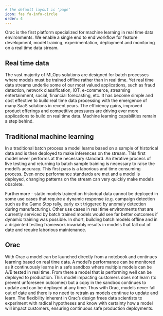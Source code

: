```yaml
---
# the default layout is 'page'
icon: fas fa-info-circle
order: 4
---
```


Orac is the first platform specialized for machine learning in real time data environments. We enable a single end to end workflow for feature development, model training, experimentation, deployment and monitoring on a real time data stream.


## Real time data

The vast majority of MLOps solutions are designed for batch processes where models must be trained offline rather than in real time. Yet real time data streams underlie some of our most valued applications, such as fraud detection, network classification, IOT, e-commerce, streaming entertainment, social, financial forecasting, etc. It has become simple and cost effective to build real time data processing with the emergence of many SaaS solutions in recent years. The efficiency gains, improved product offerings and competitive pressures are driving ever more applications to build on real time data. Machine learning capabilities remain a step behind. 


## Traditional machine learning
In a traditional batch process a model learns based on a sample of historical data and is then deployed to make inferences on the stream. This first model never performs at the necessary standard. An iterative process of live testing and returning to batch sample training is necessary to raise the model’s accuracy. This first pass is a laborious and time consuming process. Even once performance standards are met and a model is deployed, changing patterns on the stream can very quickly make models obsolete. 

Furthermore - static models trained on historical data cannot be deployed in some use cases that require a dynamic response (e.g. campaign detection such as the Game Stop rally, early exit triggered by anomaly detection during manufacturing). Other use cases in real time environments that are currently serviced by batch trained models would see far better outcomes if dynamic training was possible. In short, building batch models offline and in a disjointed testing framework invariably results in models that fall out of date and require laborious maintenance. 

## Orac
With Orac a model can be launched directly from a notebook and continues learning based on real time data. A model’s performance can be monitored as it continuously learns in a safe sandbox where multiple models can be A/B tested in real time. From there a model that is performing well can be deployed to production. This model impacting customers does not learn (to prevent unforeseen outcomes) but a copy in the sandbox continues to update and can be deployed at any time. Thus with Orac, models never fall out of date and there is no need to retrain as models continue to update and learn. The flexibility inherent in Orac’s design frees data scientists to experiment with radical hypotheses and know with certainty how a model will impact customers, ensuring continuous safe production deployments.